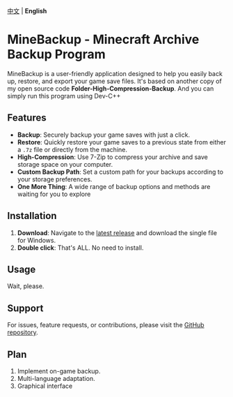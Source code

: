 [中文](README-zn.md) | **English** <!-- lang -->

# MineBackup - Minecraft Archive Backup Program

MineBackup is a user-friendly application designed to help you easily back up, restore, and export your game save files. It's based on another copy of my open source code **Folder-High-Compression-Backup**. And you can simply run this program using Dev-C++

## Features

- **Backup**: Securely backup your game saves with just a click.
- **Restore**: Quickly restore your game saves to a previous state from either a `.7z` file or directly from the machine.
- **High-Compression**: Use 7-Zip to compress your archive and save storage space on your computer.
- **Custom Backup Path**: Set a custom path for your backups according to your storage preferences.
- **One More Thing**: A wide range of backup options and methods are waiting for you to explore

## Installation

1. **Download**: Navigate to the [latest release](https://github.com/Leafuke/MineBackup/releases) and download the single file for Windows.
2. **Double click**: That's ALL. No need to install.

## Usage

Wait, please.

## Support

For issues, feature requests, or contributions, please visit the [GitHub repository](https://github.com/Leafuke/MineBackup).

## Plan

1. Implement on-game backup.
2. Multi-language adaptation.
3. Graphical interface
